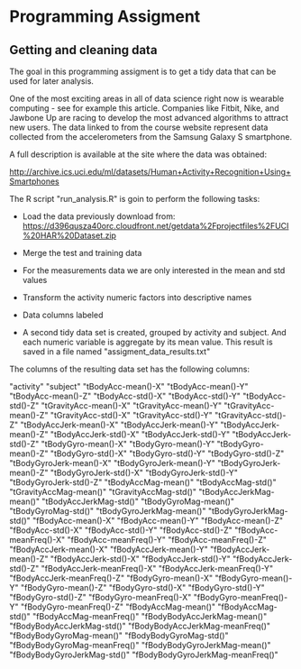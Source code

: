 # Programming Assigment
## Getting and cleaning data 


 The goal in this programming assigment is to get a tidy data that can be used for later analysis. 

 One of the most exciting areas in all of data science right now is wearable computing - see for example this article. Companies like Fitbit, Nike, and Jawbone Up are racing to develop the most advanced algorithms to attract new users. The data linked to from the course website represent data collected from the accelerometers from the Samsung Galaxy S smartphone. 
 
 A full description is available at the site where the data was obtained:

   http://archive.ics.uci.edu/ml/datasets/Human+Activity+Recognition+Using+Smartphones
   
   
The R script "run_analysis.R" is goin to perform the following tasks:

 * Load the data previously download from:
      https://d396qusza40orc.cloudfront.net/getdata%2Fprojectfiles%2FUCI%20HAR%20Dataset.zip
      
 * Merge the test and training data 
 
 * For the measurements data we are only interested in the mean and std values
 
 * Transform the activity numeric factors into descriptive names
 
 * Data columns labeled
 
 * A second tidy data set is created, grouped by activity and subject. And each numeric 
   variable is aggregate by its mean value. This result is saved in a file named "assigment_data_results.txt"
   
The columns of the resulting data set has the following columns:

"activity" "subject" "tBodyAcc-mean()-X" "tBodyAcc-mean()-Y" "tBodyAcc-mean()-Z" "tBodyAcc-std()-X"
"tBodyAcc-std()-Y" "tBodyAcc-std()-Z" "tGravityAcc-mean()-X" "tGravityAcc-mean()-Y" "tGravityAcc-mean()-Z"
"tGravityAcc-std()-X" "tGravityAcc-std()-Y" "tGravityAcc-std()-Z" "tBodyAccJerk-mean()-X" "tBodyAccJerk-mean()-Y"
"tBodyAccJerk-mean()-Z" "tBodyAccJerk-std()-X" "tBodyAccJerk-std()-Y" "tBodyAccJerk-std()-Z" "tBodyGyro-mean()-X"
"tBodyGyro-mean()-Y" "tBodyGyro-mean()-Z" "tBodyGyro-std()-X" "tBodyGyro-std()-Y" "tBodyGyro-std()-Z"
"tBodyGyroJerk-mean()-X" "tBodyGyroJerk-mean()-Y" "tBodyGyroJerk-mean()-Z" "tBodyGyroJerk-std()-X"
"tBodyGyroJerk-std()-Y" "tBodyGyroJerk-std()-Z" "tBodyAccMag-mean()" "tBodyAccMag-std()" "tGravityAccMag-mean()"
"tGravityAccMag-std()" "tBodyAccJerkMag-mean()" "tBodyAccJerkMag-std()" "tBodyGyroMag-mean()" "tBodyGyroMag-std()"
"tBodyGyroJerkMag-mean()" "tBodyGyroJerkMag-std()" "fBodyAcc-mean()-X" "fBodyAcc-mean()-Y" "fBodyAcc-mean()-Z"
"fBodyAcc-std()-X" "fBodyAcc-std()-Y" "fBodyAcc-std()-Z" "fBodyAcc-meanFreq()-X" "fBodyAcc-meanFreq()-Y"
"fBodyAcc-meanFreq()-Z" "fBodyAccJerk-mean()-X" "fBodyAccJerk-mean()-Y" "fBodyAccJerk-mean()-Z"
"fBodyAccJerk-std()-X" "fBodyAccJerk-std()-Y" "fBodyAccJerk-std()-Z" "fBodyAccJerk-meanFreq()-X"
"fBodyAccJerk-meanFreq()-Y" "fBodyAccJerk-meanFreq()-Z" "fBodyGyro-mean()-X" "fBodyGyro-mean()-Y"
"fBodyGyro-mean()-Z" "fBodyGyro-std()-X" "fBodyGyro-std()-Y" "fBodyGyro-std()-Z" "fBodyGyro-meanFreq()-X"
"fBodyGyro-meanFreq()-Y" "fBodyGyro-meanFreq()-Z" "fBodyAccMag-mean()" "fBodyAccMag-std()"
"fBodyAccMag-meanFreq()" "fBodyBodyAccJerkMag-mean()" "fBodyBodyAccJerkMag-std()" "fBodyBodyAccJerkMag-meanFreq()"
"fBodyBodyGyroMag-mean()" "fBodyBodyGyroMag-std()" "fBodyBodyGyroMag-meanFreq()" "fBodyBodyGyroJerkMag-mean()"
"fBodyBodyGyroJerkMag-std()" "fBodyBodyGyroJerkMag-meanFreq()"

